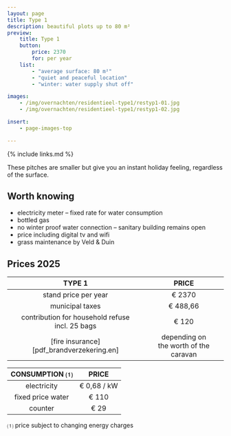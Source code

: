 ```yaml
---
layout: page
title: Type 1
description: beautiful plots up to 80 m²
preview:
    title: Type 1
    button:
        price: 2370
        for: per year
    list:
        - "average surface: 80 m²"
        - "quiet and peaceful location"
        - "winter: water supply shut off"

images:
    - /img/overnachten/residentieel-type1/restyp1-01.jpg
    - /img/overnachten/residentieel-type1/restyp1-02.jpg

insert:
    - page-images-top

---
```


{% include links.md %}

These pitches are smaller but give you an instant holiday feeling, regardless of the surface.


## Worth knowing

- electricity meter – fixed rate for water consumption
- bottled gas
- no winter proof water connection – sanitary building remains open
- price including digital tv and wifi
- grass maintenance by Veld & Duin


## Prices 2025

TYPE 1                                         |PRICE                               |
:---------------------------------------------:|:----------------------------------:|
stand price per year                           | € 2370
municipal taxes                                | € 488,66
contribution for household refuse<br>incl. 25 bags<br>         | € 120
 [fire insurance][pdf_brandverzekering.en]   | depending on <br>the worth of the caravan

CONSUMPTION ⑴           |PRICE          |
:--------------------:|:-------------:|
electricity           | € 0,68 / kW        
fixed price water     | € 110
counter               | € 29

⑴ price subject to changing energy charges
